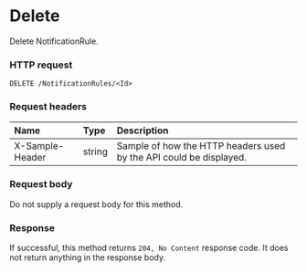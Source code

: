 # Delete

Delete NotificationRule.
### HTTP request
```http
DELETE /NotificationRules/<Id>

```
### Request headers
| Name       | Type | Description|
|:---------------|:--------|:----------|
| X-Sample-Header  | string  | Sample of how the HTTP headers used by the API could be displayed.|

### Request body
Do not supply a request body for this method.


### Response
If successful, this method returns `204, No Content` response code. It does not return anything in the response body.


<!-- uuid: cd1cdfa6-ada9-416f-ad5d-2a94b291ef19
2015-10-09 18:21:33 UTC -->